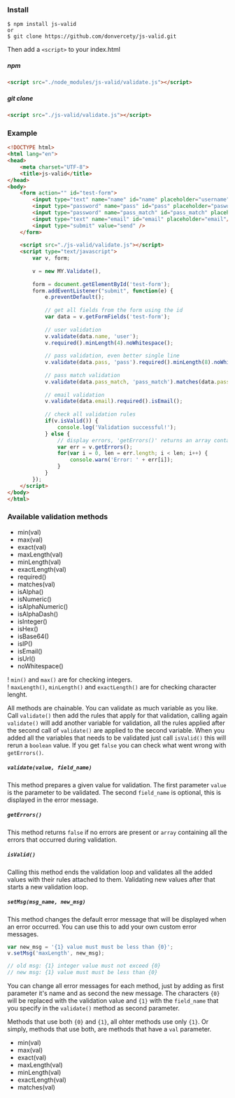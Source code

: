 ### Install
    $ npm install js-valid
    or
    $ git clone https://github.com/donvercety/js-valid.git

Then add a `<script>` to your index.html

##### npm

```html
<script src="./node_modules/js-valid/validate.js"></script>
```

##### git clone

```html
<script src="./js-valid/validate.js"></script>
```

### Example

```html
<!DOCTYPE html>
<html lang="en">
<head>
    <meta charset="UTF-8">
    <title>js-valid</title>
</head>
<body>
    <form action="" id="test-form">
        <input type="text" name="name" id="name" placeholder="username"/>
        <input type="password" name="pass" id="pass" placeholder="pasword"/>
        <input type="password" name="pass_match" id="pass_match" placeholder="repeat password"/>
        <input type="text" name="email" id="email" placeholder="email"/>
        <input type="submit" value="send" />
    </form>
    
    <script src="./js-valid/validate.js"></script>
    <script type="text/javascript">
        var v, form; 
    
        v = new MY.Validate(),
        
        form = document.getElementById('test-form');
        form.addEventListener("submit", function(e) {
            e.preventDefault();
            
            // get all fields from the form using the id
            var data = v.getFormFields('test-form');
            
            // user validation
            v.validate(data.name, 'user');
            v.required().minLength(4).noWhitespace();
            
            // pass validation, even better single line
            v.validate(data.pass, 'pass').required().minLength(8).noWhitespace();
            
            // pass match validation
            v.validate(data.pass_match, 'pass_match').matches(data.pass);
            
            // email validation
            v.validate(data.email).required().isEmail();
            
            // check all validation rules
            if(v.isValid()) { 
                console.log('Validation successful!');
            } else {
                // display errors, 'getErrors()' returns an array containing all errors that occurred
                var err = v.getErrors();
                for(var i = 0, len = err.length; i < len; i++) {
                    console.warn('Error: ' + err[i]);
                }
            }
        });
    </script>
</body>
</html>
```

### Available validation methods
- min(val)
- max(val)
- exact(val)
- maxLength(val)
- minLength(val)
- exactLength(val)
- required()
- matches(val)
- isAlpha()
- isNumeric()
- isAlphaNumeric()
- isAlphaDash()
- isInteger()
- isHex()
- isBase64()
- isIP()
- isEmail()
- isUrl()
- noWhitespace()

! `min()` and `max()` are for checking integers.  
! `maxLength()`, `minLength()` and `exactLength()` are for checking character lenght.

All methods are chainable. You can validate as much variable as you like. Call `validate()` then add the rules that apply for that validation, calling again `validate()` will add another variable for validation, all the rules applied after the second call of `validate()` are applied to the second variable. When you added all the variables that needs to be validated just call `isValid()` this will rerun a `boolean` value. If you get `false` you can check what went wrong with `getErrors()`.

##### `validate(value, field_name)`
This method prepares a given value for validation. The first parameter `value` is the parameter to be validated. The second `field_name` is optional, this is displayed in the error message.

##### `getErrors()`
This method returns `false` if no errors are present or `array` containing all the errors that occurred during validation.

##### `isValid()`
Calling this method ends the validation loop and validates all the added values with their rules attached to them. Validating new values after that starts a new validation loop.

##### `setMsg(msg_name, new_msg)`
This method changes the default error message that will be displayed when an error occurred. You can use this to add your own custom error messages.

```js
var new_msg = '{1} value must must be less than {0}';
v.setMsg('maxLength', new_msg);

// old msg: {1} integer value must not exceed {0}
// new msg: {1} value must must be less than {0}
```

You can change all error messages for each method, just by adding as first parameter it's name and as second the new message. The characters `{0}` will be replaced with the validation value and `{1}` with the `field_name` that you specify in the `validate()` method as second parameter.

Methods that use both `{0}` and `{1}`, all ohter methods use only `{1}`. Or simply, methods that use both, are methods that have a `val` parameter.

- min(val)
- max(val)
- exact(val)
- maxLength(val)
- minLength(val)
- exactLength(val)
- matches(val)